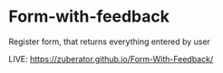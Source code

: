 # Form-with-feedback
Register form, that returns everything entered by user

LIVE: https://zuberator.github.io/Form-With-Feedback/
